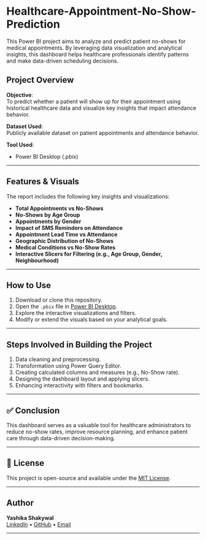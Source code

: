 # Healthcare-Appointment-No-Show-Prediction

This Power BI project aims to analyze and predict patient no-shows for medical appointments. By leveraging data visualization and analytical insights, this dashboard helps healthcare professionals identify patterns and make data-driven scheduling decisions.

## Project Overview

**Objective**:  
To predict whether a patient will show up for their appointment using historical healthcare data and visualize key insights that impact attendance behavior.

**Dataset Used**:  
Publicly available dataset on patient appointments and attendance behavior.  

**Tool Used**:  
- Power BI Desktop (.pbix)

---

## Features & Visuals

The report includes the following key insights and visualizations:

- **Total Appointments vs No-Shows**
- **No-Shows by Age Group**
- **Appointments by Gender**
- **Impact of SMS Reminders on Attendance**
- **Appointment Lead Time vs Attendance**
- **Geographic Distribution of No-Shows**
- **Medical Conditions vs No-Show Rates**
- **Interactive Slicers for Filtering (e.g., Age Group, Gender, Neighbourhood)**

---

## How to Use

1. Download or clone this repository.
2. Open the `.pbix` file in [Power BI Desktop](https://powerbi.microsoft.com/desktop/).
3. Explore the interactive visualizations and filters.
4. Modify or extend the visuals based on your analytical goals.

---

## Steps Involved in Building the Project

1. Data cleaning and preprocessing.
2. Transformation using Power Query Editor.
3. Creating calculated columns and measures (e.g., No-Show rate).
4. Designing the dashboard layout and applying slicers.
5. Enhancing interactivity with filters and bookmarks.

---

## ✅ Conclusion

This dashboard serves as a valuable tool for healthcare administrators to reduce no-show rates, improve resource planning, and enhance patient care through data-driven decision-making.

---

## 📄 License

This project is open-source and available under the [MIT License](LICENSE).

---

## Author

**Yashika Shakywal**  
[LinkedIn](https://www.linkedin.com/in/yashikashakywal) • [GitHub](https://github.com/yashikashakywal) • [Email](mailto:yashika8690gmail.com)

---


